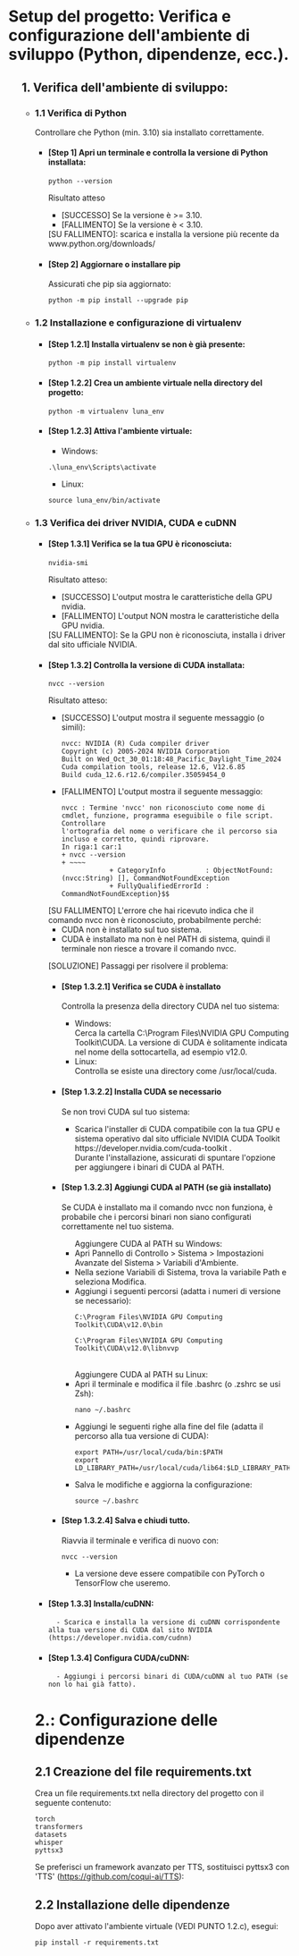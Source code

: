 #  Setup del progetto: Verifica e configurazione dell'ambiente di sviluppo (Python, dipendenze, ecc.).
<UL> 

## 1. Verifica dell'ambiente di sviluppo:

<UL> 
<LI>

### 1.1 Verifica di Python

Controllare che Python (min. 3.10) sia installato correttamente.
<UL> 
<LI>

#### [Step 1] Apri un terminale e controlla la versione di Python installata:
```console
python --version
```
Risultato atteso

<UL> 
    <li>[SUCCESSO] Se la versione è >= 3.10.</li>
    <li>[FALLIMENTO] Se la versione è < 3.10.</li>
</UL>
[SU FALLIMENTO]: scarica e installa la versione più recente da www.python.org/downloads/
</LI>

<LI>

#### [Step 2] Aggiornare o installare pip
Assicurati che pip sia aggiornato:
```console
python -m pip install --upgrade pip
```
</LI>
</UL> 
</LI>

<LI>

### 1.2 Installazione e configurazione di virtualenv
<UL> 
<LI>

#### [Step 1.2.1] Installa virtualenv se non è già presente:
```console
python -m pip install virtualenv
```
</LI>
<LI>

#### [Step 1.2.2] Crea un ambiente virtuale nella directory del progetto:
```console
python -m virtualenv luna_env
```
</LI>
<LI>

#### [Step 1.2.3] Attiva l'ambiente virtuale:
- Windows:
```console
.\luna_env\Scripts\activate
```
- Linux:
```console
source luna_env/bin/activate
```
</LI>
</UL> 
</LI>

<LI>

### 1.3 Verifica dei driver NVIDIA, CUDA e cuDNN
<UL> 
<LI>

#### [Step 1.3.1] Verifica se la tua GPU è riconosciuta:
  ```console 
  nvidia-smi
  ```
Risultato atteso:
<UL> 
    <LI>[SUCCESSO] L'output mostra le caratteristiche della GPU nvidia.</LI>
    <LI>[FALLIMENTO] L'output NON mostra le caratteristiche della GPU nvidia.</LI>
</UL>
[SU FALLIMENTO]: Se la GPU non è riconosciuta, installa i driver dal sito ufficiale NVIDIA.
</LI>
<LI>

  #### [Step 1.3.2] Controlla la versione di CUDA installata:
  ```console
  nvcc --version
  ```
  Risultato atteso:
  <UL> 
    <LI>[SUCCESSO] L'output mostra il seguente messaggio (o simili):

```console    
nvcc: NVIDIA (R) Cuda compiler driver
Copyright (c) 2005-2024 NVIDIA Corporation
Built on Wed_Oct_30_01:18:48_Pacific_Daylight_Time_2024
Cuda compilation tools, release 12.6, V12.6.85
Build cuda_12.6.r12.6/compiler.35059454_0
```

  </LI>
  <LI>[FALLIMENTO] L'output mostra il seguente messaggio:

  ```console
  nvcc : Termine 'nvcc' non riconosciuto come nome di cmdlet, funzione, programma eseguibile o file script. Controllare
  l'ortografia del nome o verificare che il percorso sia incluso e corretto, quindi riprovare.                         
  In riga:1 car:1                                                                                                      
  + nvcc --version                                                                                                     
  + ~~~~                                                                                                               
              + CategoryInfo          : ObjectNotFound: (nvcc:String) [], CommandNotFoundException                             
              + FullyQualifiedErrorId : CommandNotFoundException}$$
  ```
  </LI>
  </UL>
  [SU FALLIMENTO] L'errore che hai ricevuto indica che il comando nvcc non è riconosciuto, probabilmente perché:
  <UL> 
    <LI>CUDA non è installato sul tuo sistema.</LI>
    <LI>CUDA è installato ma non è nel PATH di sistema, quindi il terminale non riesce a trovare il comando nvcc.</LI>
  </UL>

  [SOLUZIONE] Passaggi per risolvere il problema:
  <UL> 
  <LI> 
  
  #### [Step 1.3.2.1] Verifica se CUDA è installato
  Controlla la presenza della directory CUDA nel tuo sistema:
  <UL> 
    <LI> Windows: </LI>
  Cerca la cartella C:\Program Files\NVIDIA GPU Computing Toolkit\CUDA. La versione di CUDA è solitamente indicata nel nome della sottocartella, ad esempio v12.0.
    <LI> Linux: </LI>
  Controlla se esiste una directory come /usr/local/cuda.
  </UL> 
  </LI>

  <LI>
  
  #### [Step 1.3.2.2] Installa CUDA se necessario
  Se non trovi CUDA sul tuo sistema:
  <UL> 
    <LI>Scarica l'installer di CUDA compatibile con la tua GPU e sistema operativo dal sito ufficiale NVIDIA CUDA Toolkit https://developer.nvidia.com/cuda-toolkit .</LI>
    Durante l'installazione, assicurati di spuntare l'opzione per aggiungere i binari di CUDA al PATH.
  </UL>
  </LI>

  <LI>

  #### [Step 1.3.2.3] Aggiungi CUDA al PATH (se già installato)
  Se CUDA è installato ma il comando nvcc non funziona, è probabile che i percorsi binari non siano configurati correttamente nel tuo sistema.
  <UL> 
  Aggiungere CUDA al PATH su Windows:
    <LI>Apri Pannello di Controllo > Sistema > Impostazioni Avanzate del Sistema > Variabili d'Ambiente.</LI>
    <LI>Nella sezione Variabili di Sistema, trova la variabile Path e seleziona Modifica.</LI>
    <LI>Aggiungi i seguenti percorsi (adatta i numeri di versione se necessario):</LI>

```console
C:\Program Files\NVIDIA GPU Computing Toolkit\CUDA\v12.0\bin
```
```console
C:\Program Files\NVIDIA GPU Computing Toolkit\CUDA\v12.0\libnvvp
```
  </UL>
  <BR>
  <UL> 
  Aggiungere CUDA al PATH su Linux:
  <LI>Apri il terminale e modifica il file .bashrc (o .zshrc se usi Zsh):

```console
nano ~/.bashrc
```
  </LI>
  <LI>Aggiungi le seguenti righe alla fine del file (adatta il percorso alla tua versione di CUDA):

```console
export PATH=/usr/local/cuda/bin:$PATH
export LD_LIBRARY_PATH=/usr/local/cuda/lib64:$LD_LIBRARY_PATH
```
  <LI>Salva le modifiche e aggiorna la configurazione:

```console
source ~/.bashrc
```
  </LI>
  </LI>
  </UL> 
  <LI>

  #### [Step 1.3.2.4] Salva e chiudi tutto.
  Riavvia il terminale e verifica di nuovo con:

```console
nvcc --version
```
  </LI>

  * La versione deve essere compatibile con PyTorch o TensorFlow che useremo.
</LI>
</UL> 

<LI>

  #### [Step 1.3.3] Installa/cuDNN:
      - Scarica e installa la versione di cuDNN corrispondente alla tua versione di CUDA dal sito NVIDIA (https://developer.nvidia.com/cudnn)
</LI>
<LI>

  #### [Step 1.3.4] Configura CUDA/cuDNN:
      - Aggiungi i percorsi binari di CUDA/cuDNN al tuo PATH (se non lo hai già fatto).
</LI>
</UL> 


#   2.: Configurazione delle dipendenze

##      2.1 Creazione del file requirements.txt
  Crea un file requirements.txt nella directory del progetto con il seguente contenuto:
  ```console
  torch
  transformers
  datasets
  whisper
  pyttsx3
  ```
  Se preferisci un framework avanzato per TTS, sostituisci pyttsx3 con 'TTS' (https://github.com/coqui-ai/TTS):

##      2.2 Installazione delle dipendenze
  Dopo aver attivato l'ambiente virtuale (VEDI PUNTO 1.2.c), esegui:
  ```console
  pip install -r requirements.txt
  ```
</UL> 